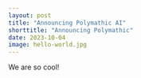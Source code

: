 ```yaml
---
layout: post
title: "Announcing Polymathic AI"
shorttitle: "Announcing Polymathic"
date: 2023-10-04
image: hello-world.jpg
---
```


We are so cool!